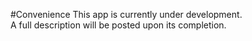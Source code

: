 #Convenience
This app is currently under development.<br>
A full description will be posted upon its completion.
